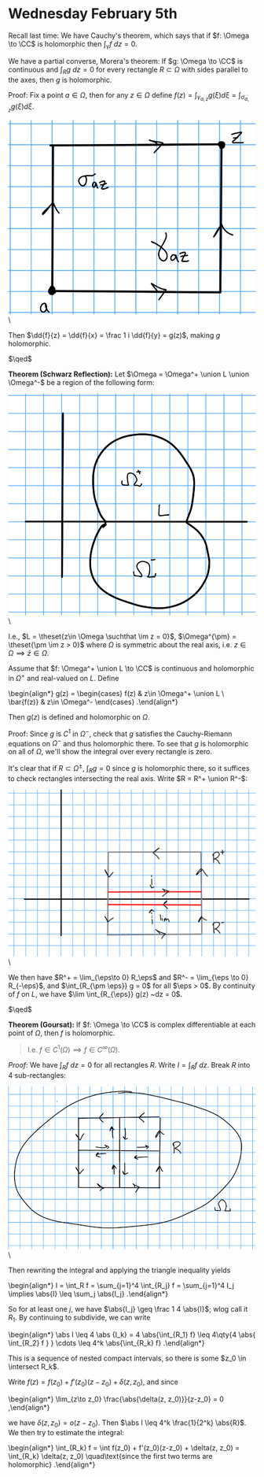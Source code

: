 # Wednesday February 5th

Recall last time:
We have Cauchy's theorem, which says that if $f: \Omega \to \CC$ is holomorphic then $\int_\gamma f~dz = 0$.

We have a partial converse, Morera's theorem: If $g: \Omega \to \CC$ is continuous and $\int_R g~dz = 0$ for every rectangle $R\subset \Omega$ with sides parallel to the axes, then $g$ is holomorphic.

Proof:
Fix a point $a\in\Omega$, then for any $z\in\Omega$ define $f(z) = \int_{\gamma_{a, z}} g(\xi) d\xi = \int_{\sigma_{a, z}} g(\xi) d\xi$.

![Image](figures/2020-02-05-13:42.png)\

Then $\dd{f}{z} = \dd{f}{x} = \frac 1 i \dd{f}{y} = g(z)$, making $g$ holomorphic.

$\qed$

**Theorem (Schwarz Reflection):**
Let $\Omega = \Omega^+ \union L \union \Omega^-$ be a region of the following form:

![Image](figures/2020-02-05-13:45.png)\

I.e., $L = \theset{z\in \Omega \suchthat \im z = 0}$, $\Omega^{\pm} = \theset{\pm \im z > 0}$ where $\Omega$ is symmetric about the real axis, i.e. $z\in \Omega \implies \bar z \in \Omega$.

Assume that $f: \Omega^+ \union L \to \CC$ is continuous and holomorphic in $\Omega^+$ and real-valued on $L$.
Define

\begin{align*}
g(z) = 
\begin{cases}
f(z) & z\in \Omega^+ \union L \\
\bar{f(z)} & z\in \Omega^-
\end{cases}
.\end{align*}

Then $g(z)$ is defined and holomorphic on $\Omega$.

Proof:
Since $g$ is $C^1$ in $\Omega^-$, check that $g$ satisfies the Cauchy-Riemann equations on $\Omega^-$ and thus holomorphic there.
To see that $g$ is holomorphic on all of $\Omega$, we'll show the integral over every rectangle is zero.

It's clear that if $R\subset \Omega^{\pm}$, $\int_R g = 0$ since $g$ is holomorphic there, so it suffices to check rectangles intersecting the real axis.
Write $R = R^+ \union R^-$:

![Image](figures/2020-02-05-13:59.png)\

We then have $R^+ = \lim_{\eps\to 0} R_\eps$  and $R^- = \lim_{\eps \to 0} R_{-\eps}$, and $\int_{R_{\pm \eps}} g = 0$ for all $\eps > 0$.
By continuity of $f$ on $L$, we have $\lim \int_{R_{\eps}} g(z) ~dz = 0$.

$\qed$

**Theorem (Goursat):**
If $f: \Omega \to \CC$ is complex differentiable at each point of $\Omega$, then $f$ is holomorphic.

> I.e. $f\in C^1(\Omega) \implies f\in C^\infty(\Omega)$.

*Proof:*
We have $\int_R f ~dz = 0$ for all rectangles $R$.
Write $I = \int_R f ~dz$.
Break $R$ into 4 sub-rectangles:

![Image](figures/2020-02-05-14:08.png)\

Then rewriting the integral and applying the triangle inequality yields

\begin{align*}
I = \int_R f = \sum_{j=1}^4 \int_{R_j} f  = \sum_{j=1}^4 I_j \implies \abs{I} \leq \sum_j \abs{I_j}
.\end{align*}

So for at least one $j$, we have $\abs{I_j} \geq \frac 1 4 \abs{I}$; wlog call it $R_1$.
By continuing to subdivide, we can write 

\begin{align*}
\abs I \leq 4 \abs {I_k} = 4 \abs{\int_{R_1} f} \leq 4\qty{4 \abs{ \int_{R_2} f }  } \cdots \leq 4^k \abs{\int_{R_k} f}
.\end{align*}

This is a sequence of nested compact intervals, so there is some $z_0 \in \intersect R_k$.

Write $f(z) = f(z_0) + f'(z_0)(z-z_0) + \delta(z, z_0)$, and since

\begin{align*}
\lim_{z\to z_0} \frac{\abs{\delta(z, z_0)}}{z-z_0} = 0
,\end{align*}

we have $\delta(z, z_0) = o(z-z_0)$.
Then $\abs I \leq 4^k \frac{1}{2^k} \abs{R}$.
We then try to estimate the integral:


\begin{align*}
\int_{R_k} f = \int f(z_0) + f'(z_0)(z-z_0) + \delta(z, z_0) = \int_{R_k} \delta(z, z_0) \quad\text{since the first two terms are holomorphic}
.\end{align*}


